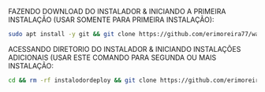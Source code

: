 FAZENDO DOWNLOAD DO INSTALADOR & INICIANDO A PRIMEIRA INSTALAÇÃO (USAR SOMENTE PARA PRIMEIRA INSTALAÇÃO):

```bash
sudo apt install -y git && git clone https://github.com/erimoreira77/wa-instalador.git && sudo chmod -R 777 wa-instalador && cd wa-instalador&& sudo ./install_primaria
```

ACESSANDO DIRETORIO DO INSTALADOR & INICIANDO INSTALAÇÕES ADICIONAIS (USAR ESTE COMANDO PARA SEGUNDA OU MAIS INSTALAÇÃO:
```bash
cd && rm -rf instalodordeploy && git clone https://github.com/erimoreira77/wa-instalador.git && sudo chmod -R 777 wa-instalador && cd wa-instalador && sudo ./install_instancia
```

